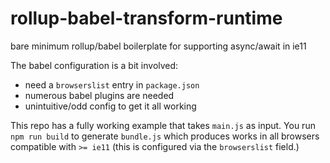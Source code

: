 # rollup-babel-transform-runtime

bare minimum rollup/babel boilerplate for supporting async/await in ie11


The babel configuration is a bit involved:
* need a `browserslist` entry in `package.json`
* numerous babel plugins are needed
* unintuitive/odd config to get it all working


This repo has a fully working example that takes `main.js` as input. You run `npm run build` to generate `bundle.js` which produces works in all browsers compatible with `>= ie11` (this is configured via the `browserslist` field.)
